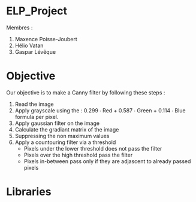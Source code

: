 # ELP_Project
Membres :
1. Maxence Poisse-Joubert
2. Hélio Vatan
3. Gaspar Lévêque

# Objective
Our objective is to make a Canny filter by following these steps :

1. Read the image
2. Apply grayscale using the : 0.299 ∙ Red + 0.587 ∙ Green + 0.114 ∙ Blue formula per pixel.
3. Apply gaussian filter on the image
4. Calculate the gradiant matrix of the image
5. Suppressing the non maximum values
6. Apply a countouring filter via a threshold
   - Pixels under the lower threshold does not pass the filter
   - Pixels over the high threshold pass the filter 
   - Pixels in-between pass only if they are adjascent to already passed pixels

# Libraries


